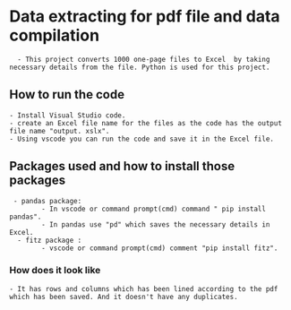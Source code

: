 # Data extracting for pdf file and data compilation
      - This project converts 1000 one-page files to Excel  by taking necessary details from the file. Python is used for this project.
## How to run the code 
    - Install Visual Studio code. 
    - create an Excel file name for the files as the code has the output file name "output. xslx".
    - Using vscode you can run the code and save it in the Excel file. 
## Packages used and how to install those packages
     - pandas package:
            - In vscode or command prompt(cmd) command " pip install pandas".
            - In pandas use "pd" which saves the necessary details in Excel. 
      - fitz package :
            - vscode or command prompt(cmd) comment "pip install fitz".

### How does it  look like 
    - It has rows and columns which has been lined according to the pdf which has been saved. And it doesn't have any duplicates. 

